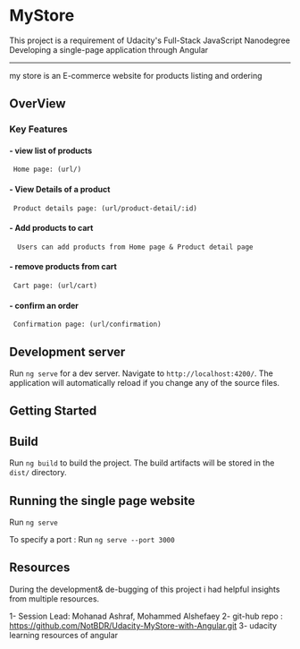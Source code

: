 # MyStore

This project is a requirement of Udacity's Full-Stack JavaScript Nanodegree
Developing a single-page application through Angular

---

my store is an E-commerce website for products listing and ordering

## OverView

### Key Features

#### - view list of products

     Home page: (url/)

#### - View Details of a product

     Product details page: (url/product-detail/:id)

#### - Add products to cart

      Users can add products from Home page & Product detail page

#### - remove products from cart

     Cart page: (url/cart)

#### - confirm an order

     Confirmation page: (url/confirmation)

## Development server

Run `ng serve` for a dev server. Navigate to `http://localhost:4200/`. The application will automatically reload if you change any of the source files.

## Getting Started

## Build

Run `ng build` to build the project. The build artifacts will be stored in the `dist/` directory.

## Running the single page website

Run `ng serve`

To specify a port : Run `ng serve --port 3000`

## Resources

During the development& de-bugging of this project i had helpful insights from multiple resources.

1- Session Lead: Mohanad Ashraf, Mohammed Alshefaey
2- git-hub repo : https://github.com/NotBDR/Udacity-MyStore-with-Angular.git
3- udacity learning resources of angular
